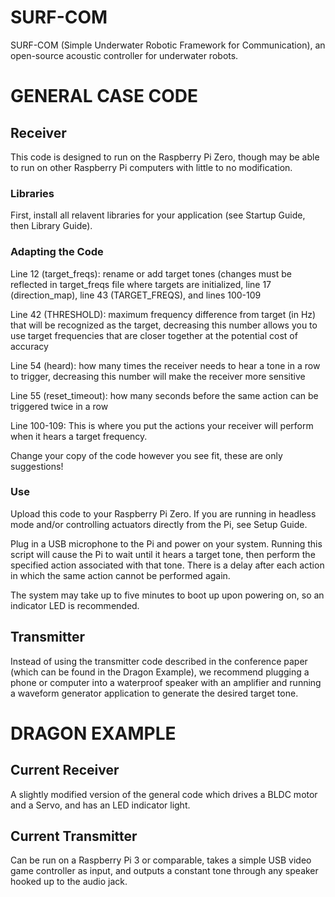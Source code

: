 # SURF-COM
SURF-COM (Simple Underwater Robotic Framework for Communication), an open-source acoustic controller for underwater robots.


# GENERAL CASE CODE
## Receiver
This code is designed to run on the Raspberry Pi Zero, though may be able to run on other Raspberry Pi computers with little to no modification.


### Libraries
First, install all relavent libraries for your application (see Startup Guide, then Library Guide).


### Adapting the Code
Line 12 (target_freqs): rename or add target tones (changes must be reflected in target_freqs file where targets are initialized, line 17 (direction_map), line 43 (TARGET_FREQS), and lines 100-109

Line 42 (THRESHOLD): maximum frequency difference from target (in Hz) that will be recognized as the target, decreasing this number allows you to use target frequencies that are closer together at the potential cost of accuracy

Line 54 (heard): how many times the receiver needs to hear a tone in a row to trigger, decreasing this number will make the receiver more sensitive

Line 55 (reset_timeout): how many seconds before the same action can be triggered twice in a row

Line 100-109: This is where you put the actions your receiver will perform when it hears a target frequency.

Change your copy of the code however you see fit, these are only suggestions!


### Use
Upload this code to your Raspberry Pi Zero. If you are running in headless mode and/or controlling actuators directly from the Pi, see Setup Guide.

Plug in a USB microphone to the Pi and power on your system. Running this script will cause the Pi to wait until it hears a target tone, then perform the specified action associated with that tone. There is a delay after each action in which the same action cannot be performed again.

The system may take up to five minutes to boot up upon powering on, so an indicator LED is recommended.


## Transmitter
Instead of using the transmitter code described in the conference paper (which can be found in the Dragon Example), we recommend plugging a phone or computer into a waterproof speaker with an amplifier and running a waveform generator application to generate the desired target tone.



# DRAGON EXAMPLE
## Current Receiver
A slightly modified version of the general code which drives a BLDC motor and a Servo, and has an LED indicator light.

## Current Transmitter
Can be run on a Raspberry Pi 3 or comparable, takes a simple USB video game controller as input, and outputs a constant tone through any speaker hooked up to the audio jack. 
